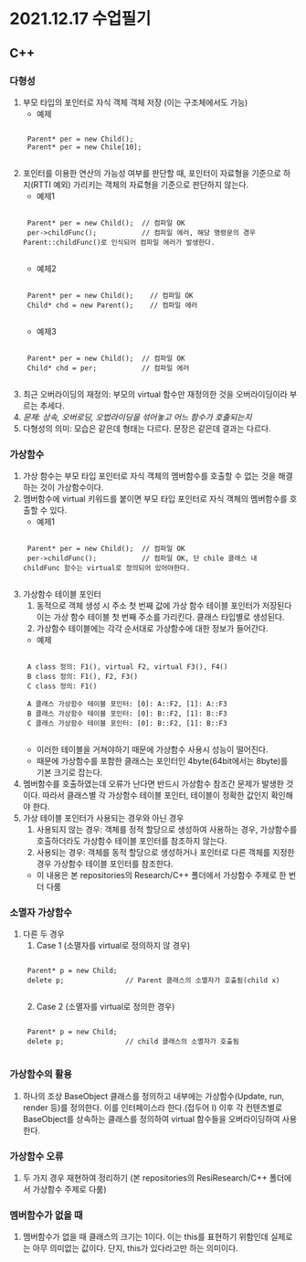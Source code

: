 # 2021.12.17 수업필기
## C++
### 다형성
1. 부모 타입의 포인터로 자식 객체 객체 저장 (이는 구조체에서도 가능)
    * 예제
    <pre><code>
    Parent* per = new Child();
    Parent* per = new Chile[10];
    </code></pre>
2. 포인터를 이용한 연산의 가능성 여부를 판단할 때, 포인터이 자료형을 기준으로 하지(RTTI 예외) 가리키는 객체의 자료형을 기준으로 판단하지 않는다.
    * 예제1
    <pre><code>
    Parent* per = new Child();  // 컴파일 OK
    per->childFunc();           // 컴파일 에러, 해당 명령문의 경우 Parent::childFunc()로 인식되어 컴파일 에러가 발생한다.
    </code></pre>
    * 예제2
    <pre><code>
    Parent* per = new Child();    // 컴파일 OK
    Child* chd = new Parent();    // 컴파일 에러
    </code></pre>
    * 예제3
    <pre><code>
    Parent* per = new Child();  // 컴파일 OK
    Child* chd = per;           // 컴파일 에러
    </code></pre>
3. 최근 오버라이딩의 재정의: 부모의 virtual 함수만 재정의한 것을 오버라이딩이라 부르는 추세다.
4. *문제: 상속, 오버로딩, 오법라이딩을 섞어놓고 어느 함수가 호출되는지*
5. 다형성의 의미: 모습은 같은데 형태는 다르다. 문장은 같은데 결과는 다르다.

### 가상함수
1. 가상 함수는 부모 타입 포인터로 자식 객체의 멤버함수를 호출할 수 없는 것을 해결하는 것이 가상함수이다.
2. 멤버함수에 virtual 키워드를 붙이면 부모 타입 포인터로 자식 객체의 멤버함수를 호출할 수 있다.
    * 예제1
    <pre><code>
    Parent* per = new Child();  // 컴파일 OK
    per->childFunc();           // 컴파일 OK, 단 chile 클래스 내 childFunc 함수는 virtual로 정의되어 있어야한다.
    </code></pre>
3. 가상함수 테이블 포인터
    1) 동적으로 객체 생성 시 주소 첫 번째 값에 가상 함수 테이블 포인터가 저장된다 이는 가상 함수 테이블 첫 번째 주소를 가리킨다. 클래스 타입별로 생성된다.
    2) 가상함수 테이블에는 각각 순서대로 가상함수에 대한 정보가 들어간다. 
    * 예제
    <pre><code>
    A class 정의: F1(), virtual F2, virtual F3(), F4()
    B class 정의: F1(), F2, F3()
    C class 정의: F1()
    
    A 클래스 가상함수 테이블 포인터: [0]: A::F2, [1]: A::F3
    B 클래스 가상함수 테이블 포인터: [0]: B::F2, [1]: B::F3
    C 클래스 가상함수 테이블 포인터: [0]: B::F2, [1]: B::F3
    </code></pre>
    * 이러한 테이블을 거쳐야하기 때문에 가상함수 사용시 성능이 떨어진다.
    * 때문에 가상함수를 포함한 클래스는 포인터인 4byte(64bit에서는 8byte)를 기본 크기로 잡는다.
4. 멤버함수를 호출하였는데 오류가 난다면 반드시 가상함수 참조간 문제가 발생한 것이다. 따라서 클래스별 각 가상함수 테이블 포인터, 테이블이 정확한 값인지 확인해야 한다.
5. 가상 테이블 포인터가 사용되는 경우와 아닌 경우
    1) 사용되지 않는 경우: 객체를 정적 할당으로 생성하여 사용하는 경우, 가상함수를 호출하더라도 가상함수 테이블 포인터를 참조하지 않는다.
    2) 사용되는 경우: 객체를 동적 할당으로 생성하거나 포인터로 다른 객체를 지정한 경우 가상함수 테이블 포인터를 참조한다. 
    * 이 내용은 본 repositories의 Research/C++ 폴더에서 가상함수 주제로 한 번 더 다룸

### 소멸자 가상함수
1. 다른 두 경우
    1) Case 1 (소멸자를 virtual로 정의하지 않 경우)
    <pre><code>
    Parent* p = new Child;
    delete p;               // Parent 클래스의 소멸자가 호출됨(child x)
    </code></pre>
    2) Case 2 (소멸자를 virtual로 정의한 경우)
    <pre><code>
    Parent* p = new Child;
    delete p;               // child 클래스의 소멸자가 호출됨
    </code></pre>

### 가상함수의 활용
1. 하나의 조상 BaseObject 클래스를 정의하고 내부에는 가상함수(Update, run, render 등)를 정의한다. 이를 인터페이스라 한다.(접두어 I) 이후 각 컨텐츠별로 BaseObject를 상속하는 클래스를 정의하여 virtual 함수들을 오버라이딩하여 사용한다.

### 가상함수 오류
1. 두 가지 경우 재현하여 정리하기 (본 repositories의 ResiResearch/C++ 폴더에서 가상함수 주제로 다룸)
    
### 멤버함수가 없을 때
1. 멤버함수가 없을 때 클래스의 크기는 1이다. 이는 this를 표현하기 위함인데 실제로는 아무 의미없는 값이다. 단지, this가 있다라고만 하는 의미이다.
